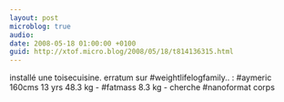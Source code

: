 ```yaml
---
layout: post
microblog: true
audio: 
date: 2008-05-18 01:00:00 +0100
guid: http://xtof.micro.blog/2008/05/18/t814136315.html
---
```

installé une toisecuisine. erratum sur #weightlifelogfamily.. : #aymeric 160cms 13 yrs 48.3 kg - #fatmass 8.3 kg - cherche #nanoformat corps
